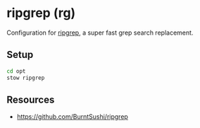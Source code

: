# ripgrep (rg)

Configuration for [ripgrep](https://github.com/BurntSushi/ripgrep), a super fast
grep search replacement.

## Setup

```bash
cd opt
stow ripgrep
```

## Resources

- https://github.com/BurntSushi/ripgrep
